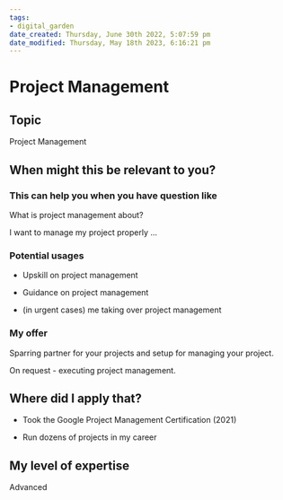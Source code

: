 ```yaml
---
tags: 
- digital_garden
date_created: Thursday, June 30th 2022, 5:07:59 pm
date_modified: Thursday, May 18th 2023, 6:16:21 pm
---
```

# Project Management
## Topic

Project Management

## When might this be relevant to you?

### This can help you when you have question like

What is project management about?

I want to manage my project properly …

### Potential usages

-   Upskill on project management
    
-   Guidance on project management
    
-   (in urgent cases) me taking over project management
    

### My offer

Sparring partner for your projects and setup for managing your project.

On request - executing project management.

## Where did I apply that?

-   Took the Google Project Management Certification (2021)
    
-   Run dozens of projects in my career
    

## My level of expertise

Advanced